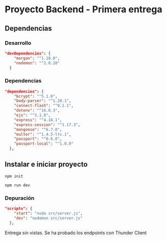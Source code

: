 # Proyecto Backend - Primera entrega

## Dependencias

### Desarrollo

```json
"devDependencies": {
    "morgan": "^1.10.0",
    "nodemon": "^2.0.20"
  }
```

### Dependencias

```json
"dependencies": {
    "bcrypt": "^5.1.0",
    "body-parser": "^1.20.1",
    "connect-flash": "^0.1.1",
    "dotenv": "^16.0.3",
    "ejs": "^3.1.8",
    "express": "^4.18.1",
    "express-session": "^1.17.3",
    "mongoose": "^6.7.0",
    "multer": "^1.4.5-lts.1",
    "passport": "^0.6.0",
    "passport-local": "^1.0.0"
  },
```

## Instalar e iniciar proyecto
```
npm init

npm run dev
```

### Depuración 

```json
"scripts": {
    "start": "node src/server.js",
    "dev": "nodemon src/server.js"
  },
```

Entrega sin vistas. Se ha probado los endpoints con Thunder Client